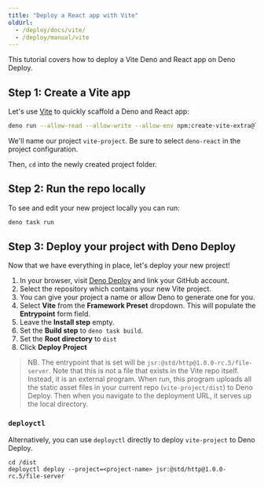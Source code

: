 ```yaml
---
title: "Deploy a React app with Vite"
oldUrl:
  - /deploy/docs/vite/
  - /deploy/manual/vite
---
```


This tutorial covers how to deploy a Vite Deno and React app on Deno Deploy.

## Step 1: Create a Vite app

Let's use [Vite](https://vitejs.dev/) to quickly scaffold a Deno and React app:

```sh
deno run --allow-read --allow-write --allow-env npm:create-vite-extra@latest
```

We'll name our project `vite-project`. Be sure to select `deno-react` in the
project configuration.

Then, `cd` into the newly created project folder.

## Step 2: Run the repo locally

To see and edit your new project locally you can run:

```sh
deno task run
```

## Step 3: Deploy your project with Deno Deploy

Now that we have everything in place, let's deploy your new project!

1. In your browser, visit [Deno Deploy](https://dash.deno.com/new_project) and
   link your GitHub account.
2. Select the repository which contains your new Vite project.
3. You can give your project a name or allow Deno to generate one for you.
4. Select **Vite** from the **Framework Preset** dropdown. This will populate
   the **Entrypoint** form field.
5. Leave the **Install step** empty.
6. Set the **Build step** to `deno task build`.
7. Set the **Root directory** to `dist`
8. Click **Deploy Project**

> NB. The entrypoint that is set will be `jsr:@std/http@1.0.0-rc.5/file-server`.
> Note that this is not a file that exists in the Vite repo itself. Instead, it
> is an external program. When run, this program uploads all the static asset
> files in your current repo (`vite-project/dist`) to Deno Deploy. Then when you
> navigate to the deployment URL, it serves up the local directory.

### `deployctl`

Alternatively, you can use `deployctl` directly to deploy `vite-project` to Deno
Deploy.

```console
cd /dist
deployctl deploy --project=<project-name> jsr:@std/http@1.0.0-rc.5/file-server
```
